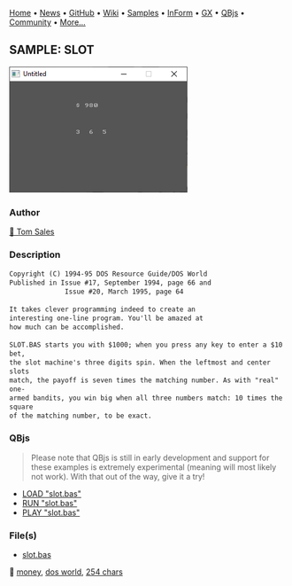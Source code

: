 [Home](https://qb64.com) • [News](../../news.md) • [GitHub](https://github.com/QB64Official/qb64) • [Wiki](https://github.com/QB64Official/qb64/wiki) • [Samples](../../samples.md) • [InForm](../../inform.md) • [GX](../../gx.md) • [QBjs](../../qbjs.md) • [Community](../../community.md) • [More...](../../more.md)

## SAMPLE: SLOT

![screenshot.png](img/screenshot.png)

### Author

[🐝 Tom Sales](../tom-sales.md) 

### Description

```text
Copyright (C) 1994-95 DOS Resource Guide/DOS World 
Published in Issue #17, September 1994, page 66 and 
              Issue #20, March 1995, page 64 
 
It takes clever programming indeed to create an 
interesting one-line program. You'll be amazed at 
how much can be accomplished. 

SLOT.BAS starts you with $1000; when you press any key to enter a $10 bet,  
the slot machine's three digits spin. When the leftmost and center slots  
match, the payoff is seven times the matching number. As with "real" one- 
armed bandits, you win big when all three numbers match: 10 times the square  
of the matching number, to be exact.
```

### QBjs

> Please note that QBjs is still in early development and support for these examples is extremely experimental (meaning will most likely not work). With that out of the way, give it a try!

* [LOAD "slot.bas"](https://v6p9d9t4.ssl.hwcdn.net/html/6022890/index.html?src=https://qb64.com/samples/slot/src/slot.bas)
* [RUN "slot.bas"](https://v6p9d9t4.ssl.hwcdn.net/html/6022890/index.html?mode=auto&src=https://qb64.com/samples/slot/src/slot.bas)
* [PLAY "slot.bas"](https://v6p9d9t4.ssl.hwcdn.net/html/6022890/index.html?mode=play&src=https://qb64.com/samples/slot/src/slot.bas)

### File(s)

* [slot.bas](src/slot.bas)

🔗 [money](../money.md), [dos world](../dos-world.md), [254 chars](../254-chars.md)
